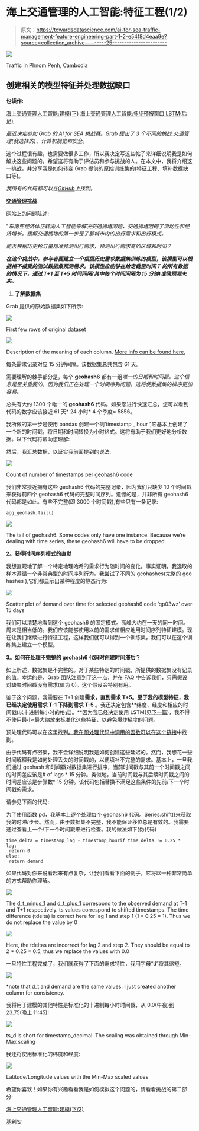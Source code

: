 # 海上交通管理的人工智能:特征工程(1/2)

> 原文：<https://towardsdatascience.com/ai-for-sea-traffic-management-feature-engineering-part-1-2-e54f8d4eaa9e?source=collection_archive---------25----------------------->

![](img/434ef3656fb64f377fe19564e11d09e8.png)

Traffic in Phnom Penh, Cambodia

## 创建相关的模型特征并处理数据缺口

**也读作:**

[海上交通管理人工智能:建模(下)](https://medium.com/@kiliantep/ai-for-sea-traffic-management-modeling-part-2-2-45cf301bd37)
[海上交通管理人工智能:多步预报窗口 LSTM(后记)](/ai-for-sea-traffic-management-window-lstm-for-multi-step-forecasting-epilogue-33551e1e07c9)

*最近决定参加 Grab 的 AI for SEA 挑战赛。Grab 提出了 3 个不同的挑战:交通管理(我选择的)、计算机视觉和安全。*

这个过程很有趣，也需要做很多工作，所以我决定写这些帖子来详细说明我是如何解决这些问题的。希望这将有助于评估员和参与挑战的人。在本文中，我将介绍这一挑战，并分享我是如何转变 Grab 提供的原始训练集的(特征工程、填补数据缺口等)。

*我所有的代码都可以在*[*GitHub*](https://github.com/KilianTep/traffic-management-aiforsea)*上找到。*

[**交通管理挑战**](https://www.aiforsea.com/traffic-management)

网站上的问题陈述:

"*东南亚经济体正转向人工智能来解决交通拥堵问题，交通拥堵阻碍了流动性和经济增长。缓解交通拥堵的第一步是了解城市内的出行需求和出行模式。*

*能否根据历史抢订量精准预测出行需求，预测出行需求高的区域和时间？*

***在这个挑战中，参与者要建立一个根据历史需求数据集训练的模型，该模型可以根据拒不接受的测试数据集预测需求。该模型应能够在给定截至时间 T 的所有数据的情况下，通过 T+1 至 T+5 时间间隔(其中每个时间间隔为 15 分钟)准确预测未来。***

1.  **了解数据集**

Grab 提供的原始数据集如下所示:

![](img/c09f95363feb07b36d0ecf41779e74c9.png)

First few rows of original dataset

![](img/cae86c2a7e667074a741b61c0b559eac.png)

Description of the meaning of each column. [More info can be found here.](https://www.aiforsea.com/traffic-management)

每条需求记录对应 15 分钟间隔。该数据集总共包含 61 天。

需要理解的棘手部分是，每个 **geohash6** 都有一组*唯一的日期和时间戳。这个信息是至关重要的，因为我们正在处理一个时间序列问题。这将使数据集的排序更加容易。*

总共有大约 1300 个唯一的 **geohash6** 代码。如果您进行快速汇总，您可以看到代码的数字应该接近 61 天* 24 小时* 4 个季度= 5856。

我所做的第一步是使用 pandas 创建一个列‘timestamp _ hour ’,它基本上创建了一个新的时间戳，将日期和时间转换为小时格式。这将有助于我们更好地分析数据。以下代码将帮助您理解:

然后，我汇总数据，以证实我前面提到的说法:

![](img/083721edb595c3e25a22b4922987ef99.png)

Count of number of timestamps per geohash6 code

我们非常接近拥有这些 geohash6 代码的完整记录，因为我们只缺少 10 个时间戳来获得前四个 geohash6 代码的完整时间序列。遗憾的是，并非所有 geohash6 代码都是如此。有些不完整(即 3000 个时间戳),有些只有一条记录:

```
agg_geohash.tail()
```

![](img/7744bad1525b70b54c41750a51aaeca5.png)

The tail of geohash6\. Some codes only have one instance. Because we’re dealing with time series, these geohash6 will have to be dropped.

**2。获得时间序列模式的直觉**

我想直观地了解一个特定地理哈希的需求行为随时间的变化。事实证明，我选取的样本遵循一个非常典型的时间序列行为。我尝试了不同的 geohashes(完整的 geo hashes ),它们都显示出某种程度的静态行为:

![](img/0c5af90f76aa5820e233663c36333149.png)

Scatter plot of demand over time for selected geohash6 code ‘qp03wz’ over 15 days

我们可以清楚地看到这个 geohash6 的固定模式。高峰大约在一天的同一时间。周末是相当低的。我们应该能够使用以前的需求值相应地用时间序列特征建模。现在让我们继续进行特征工程，这样我们就可以得到一个训练集，我们可以在这个训练集上建立一个模型。

**3。如何在处理不完整的 geohash6 代码时创建时间滞后？**

如上所述，数据集是不完整的。对于某些特定的时间戳，所提供的数据集没有记录的值。幸运的是，Grab 团队注意到了这一点，并在 FAQ 中告诉我们，只需假设对缺失时间戳没有需求(值为 0)。这个假设会特别有用。

鉴于这个问题，我需要在 T+1 创建**需求，直到需求 T+5。**至于我的模型特征，我已经决定使用**需求 T-1 下降到需求 T-5** 。我还决定包含**纬度、经度和相应的时间戳(以十进制每小时的格式)。**因为我已经决定使用 LSTM(见[下一篇](https://medium.com/@kiliantep/ai-for-sea-traffic-management-modeling-part-2-2-45cf301bd37?postPublishedType=repub))，我不得不使用最小-最大缩放来标准化这些特征，以避免爆炸梯度的问题。

预处理代码可以在这里找到[。我在预处理代码中调用的函数可以在这个](https://github.com/KilianTep/traffic-management-aiforsea/blob/master/src/preprocess_dataset.py)[链接](https://github.com/KilianTep/traffic-management-aiforsea/blob/master/src/util/util.py)中找到。

由于代码有点密集，我不会详细说明我是如何创建这些延迟的。然而，我想花一些时间解释我是如何处理丢失的时间戳的，以便填补不完整的需求。基本上，一旦我们通过 geohash 和时间戳对数据集进行排序，当前时间戳与其前一个时间戳之间的时间差应该是# of lags * 15 分钟。类似地，当前时间戳与其后续时间戳之间的时间差应该是步骤数* 15 分钟。该代码包括替换不满足这些条件的先前/下一个时间戳的需求。

请参见下面的代码:

为了使用函数 pd，我基本上逐个处理每个 geohash6 代码。Series.shift()来获取我的时滞/步长。然而，由于数据集不完整，我不能保证移位总是有效的。我需要通过查看上一个/下一个时间戳来进行检查。我的做法如下(伪代码)

```
time_delta = timestamp_lag - timestamp_hourif time_delta != 0.25 * lag:
 return 0
else:
 return demand
```

如果代码对你来说看起来有点复杂，让我们看看下面的例子，它将以一种非常简单的方式帮助你理解。

![](img/971cc171d533a78d0610a189adecef1b.png)

The d_t_minus_1 and d_t_plus_1 correspond to the observed demand at T-1 and T+1 respectively. ts values correspond to shifted timestamps. The time difference (tdelta) is correct here for lag 1 and step 1 (1 * 0.25 = 1). Thus we do not replace the value by 0

![](img/44dfff3838f41a404a7257b993616724.png)

Here, the tdeltas are incorrect for lag 2 and step 2\. They should be equal to 2 * 0.25 = 0.5, thus we replace the values with 0.0

一旦特性工程完成了，我们就获得了下面的需求特性，我用字母“d”将其缩短。

![](img/6ab0ef3693942f41d7f2b12b1f7ee66d.png)

*note that d_t and demand are the same values. I just created another column for consistency.

我将用于建模的其他特性是标准化的十进制每小时时间戳，从 0.0(午夜)到 23.75(晚上 11:45):

![](img/7762a61c8fe6a3bcd410ad29dd2a13cb.png)

ts_d is short for timestamp_decimal. The scaling was obtained through Min-Max scaling

我还将使用标准化的纬度和经度:

![](img/5a3fbba80c0bc1d4a9abeaeb58e9c330.png)

Latitude/Longitude values with the Min-Max scaled values

希望你喜欢！如果你有兴趣看看我是如何模拟这个问题的，请看看挑战的第二部分:

[海上交通管理人工智能:建模(下/2)](https://medium.com/@kiliantep/ai-for-sea-traffic-management-modeling-part-2-2-45cf301bd37)

基利安